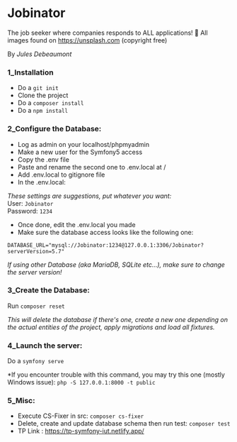 # Jobinator
The job seeker where companies responds to ALL applications! 🤔
All images found on https://unsplash.com (copyright free)

By *Jules Debeaumont*


### 1_Installation

- Do a `git init`
- Clone the project
- Do a `composer install`
- Do a `npm install`



### 2_Configure the Database:

- Log as admin on your localhost/phpmyadmin
- Make a new user for the Symfony5 access
- Copy the .env file
- Paste and rename the second one to .env.local at /
- Add .env.local to gitignore file
- In the .env.local:

*These settings are suggestions, put whatever you want:*  
User: `Jobinator`  
Password: `1234`

- Once done, edit the .env.local you made
- Make sure the database access looks like the following one:

`DATABASE_URL="mysql://Jobinator:1234@127.0.0.1:3306/Jobinator?serverVersion=5.7"`

*If using other Database (aka MariaDB, SQLite etc...), make sure to change the server version!*


### 3_Create the Database:

Run `composer reset`

*This will delete the database if there's one, create a new one depending on the actual entities of the project, apply migrations and load all fixtures.*



### 4_Launch the server:

Do a `symfony serve`

*If you encounter trouble with this command, you may try this one (mostly Windows issue): 
`php -S 127.0.0.1:8000 -t public`


### 5_Misc:

- Execute CS-Fixer in src\: `composer cs-fixer` 
- Delete, create and update database schema then run test: `composer test`
- TP Link : https://tp-symfony-iut.netlify.app/

